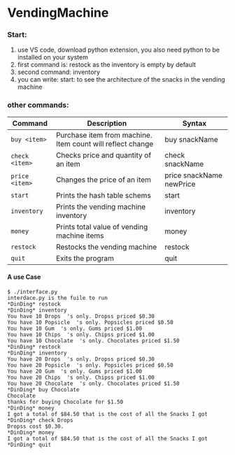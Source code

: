 # VendingMachine
### Start:
1. use VS code, download python extension, you also need python to be installed on your system
2. first command is: restock as the inventory is empty by default
3. second command: inventory
4. you can write: start: to see the architecture of the snacks in the vending machine
### other commands:


|   **Command**  |   **Description**   |  **Syntax**  |
| -------------- | --------------------- | ---------------------|
| `buy <item>` | Purchase item from machine. Item count will reflect change |buy snackName|
| `check <item>` | Checks price and quantity of an item |check snackName|
| `price <item>` | Changes the price of an item |price snackName newPrice|
| `start` | Prints the hash table schems |start|
| `inventory` | Prints the vending machine inventory |inventory|
| `money` | Prints total value of vending machine items |money|
| `restock` | Restocks the vending machine |restock|
| `quit` | Exits the program |quit|


#### A use Case 
```
$ ./interface.py 
interdace.py is the fuile to run
*DinDing* restock
*DinDing* inventory
You have 10 Drops  's only. Dropss priced $0.30
You have 10 Popsicle  's only. Popsicles priced $0.50
You have 10 Gum  's only. Gums priced $1.00
You have 10 Chips  's only. Chipss priced $1.00
You have 10 Chocolate  's only. Chocolates priced $1.50
*DinDing* restock
*DinDing* inventory
You have 20 Drops  's only. Dropss priced $0.30
You have 20 Popsicle  's only. Popsicles priced $0.50
You have 20 Gum  's only. Gums priced $1.00
You have 20 Chips  's only. Chipss priced $1.00
You have 20 Chocolate  's only. Chocolates priced $1.50
*DinDing* buy Chocolate
Chocolate
thanks for buying Chocolate for $1.50
*DinDing* money
I got a total of $84.50 that is the cost of all the Snacks I got
*DinDing* check Drops 
Dropss cost $0.30.
*DinDing* money
I got a total of $84.50 that is the cost of all the Snacks I got
*DinDing* quit

